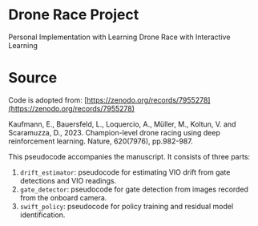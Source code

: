 # Drone Race Project

Personal Implementation with Learning Drone Race with Interactive Learning



# Source

Code is adopted from: [https://zenodo.org/records/7955278](https://zenodo.org/records/7955278)

Kaufmann, E., Bauersfeld, L., Loquercio, A., Müller, M., Koltun, V. and Scaramuzza, D., 2023. Champion-level drone racing using deep reinforcement learning. Nature, 620(7976), pp.982-987.

This pseudocode accompanies the manuscript. It consists of three parts:

1. `drift_estimator`: pseudocode for estimating VIO drift from gate detections and VIO readings.
2. `gate_detector`: pseudocode for gate detection from images recorded from the onboard camera.
3. `swift_policy`: pseudocode for policy training and residual model identification.


